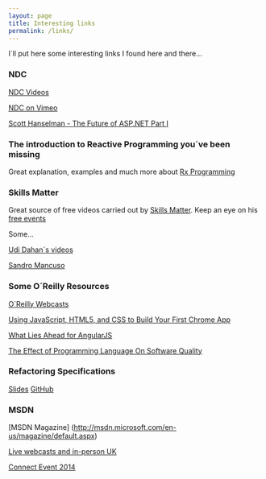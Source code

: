 ```yaml
---
layout: page
title: Interesting links
permalink: /links/
---
```


I´ll put here some interesting links I found here and there...

### NDC

[NDC Videos](http://www.ndcvideos.com/#/app/videos)

[NDC on Vimeo](http://vimeo.com/ndcoslo)

[Scott Hanselman - The Future of ASP.NET Part I](http://vimeo.com/97501412)

### The introduction to Reactive Programming you´ve been missing

Great explanation, examples and much more about [Rx Programming](https://gist.github.com/staltz/868e7e9bc2a7b8c1f754)

### Skills Matter

Great source of free videos carried out by [Skills Matter](https://skillsmatter.com/skillscasts).
Keep an eye on his [free events](https://skillsmatter.com/events)

Some...

[Udi Dahan´s videos](https://skillsmatter.com/explore?q=udi)

[Sandro Mancuso](https://skillsmatter.com/explore?content=&location=&q=sandro)


### Some O´Reilly Resources

[O´Reilly Webcasts](http://www.oreilly.com/webcasts/index.html)

[Using JavaScript, HTML5, and CSS to Build Your First Chrome App](http://www.oreilly.com/pub/e/3197?imm_mid=0c5de4&cmp=em-na-webcast-info-webcast_20141103)

[What Lies Ahead for AngularJS](http://www.oreilly.com/pub/e/3167?imm_mid=0c5de4&cmp=em-na-webcast-info-webcast_20141103)

[The Effect of Programming Language On Software Quality](http://developers.slashdot.org/story/14/11/05/0530228/the-effect-of-programming-language-on-software-quality?imm_mid=0c681e&cmp=em-prog-na-na-newsltr_20141108)

### Refactoring Specifications

[Slides](http://www.slideshare.net/neomatrix369/refactoring-specifications)
[GitHub](https://github.com/neomatrix369/RefactoringSpecifications/)

### MSDN

[MSDN Magazine] (http://msdn.microsoft.com/en-us/magazine/default.aspx)

[Live webcasts and in-person UK](https://msevents.microsoft.com/CUI/InteractiveCalendar.aspx?culture=en-US#culture=en-US;calendar=yes;advanced=true;sortKey=date;sortOrder=DESC;pageEvent=false;calview=0;startDate=11/17/2014;endDate=2/15/2015;kwdAny=;countryId=GB;languageCode=en;eventType=2,1;searchcontrol=yes;s=1;msstore=undefined)

[Connect Event 2014](http://channel9.msdn.com/Events/Visual-Studio/Connect-event-2014)
